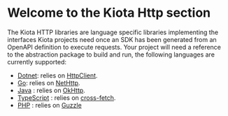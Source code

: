 # Welcome to the Kiota Http section

The Kiota HTTP libraries are language specific libraries implementing the interfaces Kiota projects need once an SDK has been generated from an OpenAPI definition to execute requests.
Your project will need a reference to the abstraction package to build and run, the following languages are currently supported:

- [Dotnet](https://github.com/microsoft/kiota-http-dotnet): relies on [HttpClient](https://docs.microsoft.com/en-us/dotnet/api/system.net.http.httpclient?view=net-6.0).
- [Go](./do/nethttp): relies on [NetHttp](https://pkg.go.dev/net/http).
- [Java](./java/okhttp) : relies on [OkHttp](https://square.github.io/okhttp/).
- [TypeScript](./typescript/fetch) : relies on [cross-fetch](https://www.npmjs.com/package/cross-fetch).
- [PHP](./php/guzzle) : relies on [Guzzle](http://guzzlephp.org/)
